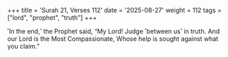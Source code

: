 +++
title = 'Surah 21, Verses 112'
date = '2025-08-27'
weight = 112
tags = ["lord", "prophet", "truth"]
+++

˹In the end,˺ the Prophet said, “My Lord! Judge ˹between us˺ in truth. And our Lord is the Most Compassionate, Whose help is sought against what you claim.” 